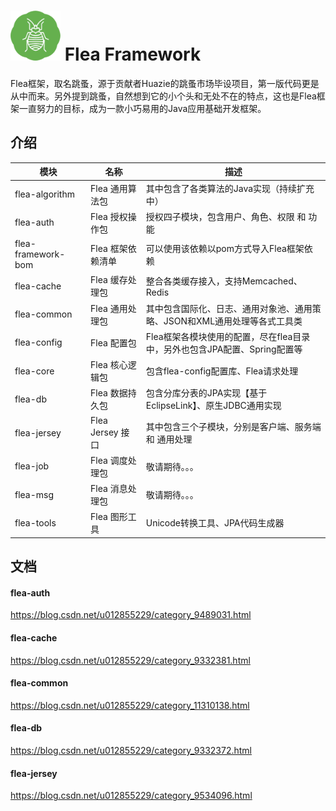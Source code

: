 # <img src="src/docs/flea-framework.png" width="80" height="80"> Flea Framework
Flea框架，取名跳蚤，源于贡献者Huazie的跳蚤市场毕设项目，第一版代码更是从中而来。另外提到跳蚤，自然想到它的小个头和无处不在的特点，这也是Flea框架一直努力的目标，成为一款小巧易用的Java应用基础开发框架。

## 介绍

|  模块                  |  名称              |    描述                                |
|-----------------------|--------------------| --------------------------------------|
|  flea-algorithm       | Flea 通用算法包     | 其中包含了各类算法的Java实现（持续扩充中）  |
|  flea-auth            | Flea 授权操作包     | 授权四子模块，包含用户、角色、权限 和 功能|
|  flea-framework-bom   | Flea 框架依赖清单   | 可以使用该依赖以pom方式导入Flea框架依赖 |
|  flea-cache           | Flea 缓存处理包     | 整合各类缓存接入，支持Memcached、Redis  |
|  flea-common          | Flea 通用处理包     | 其中包含国际化、日志、通用对象池、通用策略、JSON和XML通用处理等各式工具类|
|  flea-config          | Flea 配置包         | Flea框架各模块使用的配置，尽在flea目录中，另外也包含JPA配置、Spring配置等|
|  flea-core            | Flea 核心逻辑包     | 包含flea-config配置库、Flea请求处理|
|  flea-db              | Flea 数据持久包     | 包含分库分表的JPA实现【基于EclipseLink】、原生JDBC通用实现|
|  flea-jersey          | Flea Jersey 接口    | 其中包含三个子模块，分别是客户端、服务端 和 通用处理|
|  flea-job             | Flea 调度处理包     | 敬请期待。。。|
|  flea-msg             | Flea 消息处理包     | 敬请期待。。。|
|  flea-tools           | Flea 图形工具       | Unicode转换工具、JPA代码生成器 |

## 文档

#### flea-auth

https://blog.csdn.net/u012855229/category_9489031.html

#### flea-cache

https://blog.csdn.net/u012855229/category_9332381.html

#### flea-common

https://blog.csdn.net/u012855229/category_11310138.html

#### flea-db

https://blog.csdn.net/u012855229/category_9332372.html

#### flea-jersey

https://blog.csdn.net/u012855229/category_9534096.html